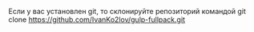 Если у вас установлен git, то склонируйте репозиторий командой 
git clone https://github.com/IvanKo2lov/gulp-fullpack.git
